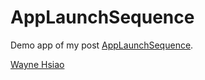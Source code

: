 # AppLaunchSequence
Demo app of my post [AppLaunchSequence](https://wayne-blog.herokuapp.com/blog/posts/15).


[Wayne Hsiao](mailto:chronicqazxc@gmail.com)
